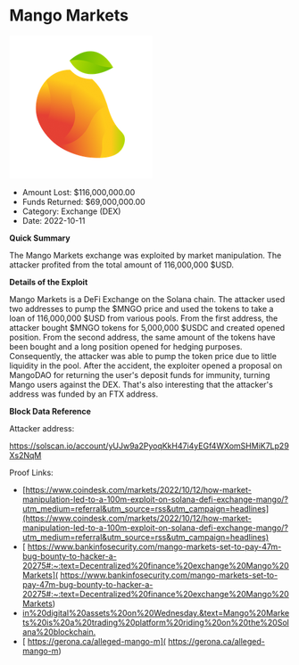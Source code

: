 # Mango Markets
![Mango Markets](/rektimages/Mango-Markets.png)
- Amount Lost: $116,000,000.00
- Funds Returned: $69,000,000.00
- Category: Exchange (DEX)
- Date: 2022-10-11

**Quick Summary**

The Mango Markets exchange was exploited by market manipulation. The attacker profited from the total amount of 116,000,000 $USD.

  


 **Details of the Exploit**

Mango Markets is a DeFi Exchange on the Solana chain. The attacker used two addresses to pump the $MNGO price and used the tokens to take a loan of 116,000,000 $USD from various pools. From the first address, the attacker bought $MNGO tokens for 5,000,000 $USDC and created opened position. From the second address, the same amount of the tokens have been bought and a long position opened for hedging purposes. Consequently, the attacker was able to pump the token price due to little liquidity in the pool. After the accident, the exploiter opened a proposal on MangoDAO for returning the user's deposit funds for immunity, turning Mango users against the DEX. That's also interesting that the attacker's address was funded by an FTX address.

  


 **Block Data Reference**

Attacker address:

https://solscan.io/account/yUJw9a2PyoqKkH47i4yEGf4WXomSHMiK7Lp29Xs2NqM


Proof Links:
- [https://www.coindesk.com/markets/2022/10/12/how-market-manipulation-led-to-a-100m-exploit-on-solana-defi-exchange-mango/?utm_medium=referral&utm_source=rss&utm_campaign=headlines](https://www.coindesk.com/markets/2022/10/12/how-market-manipulation-led-to-a-100m-exploit-on-solana-defi-exchange-mango/?utm_medium=referral&utm_source=rss&utm_campaign=headlines)
- [ https://www.bankinfosecurity.com/mango-markets-set-to-pay-47m-bug-bounty-to-hacker-a-20275#:~:text=Decentralized%20finance%20exchange%20Mango%20Markets]( https://www.bankinfosecurity.com/mango-markets-set-to-pay-47m-bug-bounty-to-hacker-a-20275#:~:text=Decentralized%20finance%20exchange%20Mango%20Markets)
- [in%20digital%20assets%20on%20Wednesday.&text=Mango%20Markets%20is%20a%20trading%20platform%20riding%20on%20the%20Solana%20blockchain.](in%20digital%20assets%20on%20Wednesday.&text=Mango%20Markets%20is%20a%20trading%20platform%20riding%20on%20the%20Solana%20blockchain.)
- [ https://gerona.ca/alleged-mango-m]( https://gerona.ca/alleged-mango-m)


